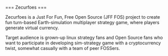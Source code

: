 === Zecurfoes ===

Zecurfoes is a Just For Fun, Free Open Source (JFF FOS) project to create fun
turn-based Earth-simulation multiplayer strategy game, where players generate
virtual currency.

Target audience is grown-up linux strategy fans and Open Source fans who want
to participate in developing sim-strategy game with a cryptocurrency twist,
somewhat casually with a team of peer FOSSers.
